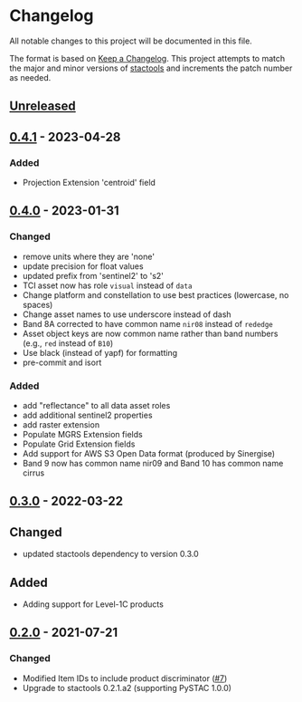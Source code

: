 # Changelog

All notable changes to this project will be documented in this file.

The format is based on [Keep a Changelog](https://keepachangelog.com/en/1.0.0/). This project attempts to match the major and minor versions of [stactools](https://github.com/stac-utils/stactools) and increments the patch number as needed.

## [Unreleased]

## [0.4.1] - 2023-04-28

### Added

- Projection Extension 'centroid' field

## [0.4.0] - 2023-01-31

### Changed

- remove units where they are 'none'
- update precision for float values
- updated prefix from 'sentinel2' to 's2'
- TCI asset now has role `visual` instead of `data`
- Change platform and constellation to use best practices (lowercase, no spaces)
- Change asset names to use underscore instead of dash
- Band 8A corrected to have common name `nir08` instead of `rededge`
- Asset object keys are now common name rather than band numbers (e.g., `red` instead of `B10`)
- Use black (instead of yapf) for formatting
- pre-commit and isort

### Added

- add "reflectance" to all data asset roles
- add additional sentinel2 properties
- add raster extension
- Populate MGRS Extension fields
- Populate Grid Extension fields
- Add support for AWS S3 Open Data format (produced by Sinergise)
- Band 9 now has common name nir09 and Band 10 has common name cirrus

## [0.3.0] - 2022-03-22

## Changed

- updated stactools dependency to version 0.3.0

## Added

- Adding support for Level-1C products

## [0.2.0] - 2021-07-21

### Changed

- Modified Item IDs to include product discriminator ([#7](https://github.com/stactools-packages/sentinel2/pull/7))
- Upgrade to stactools 0.2.1.a2 (supporting PySTAC 1.0.0)

[Unreleased]: <https://github.com/stactools-packages/landsat/compare/v0.4.1..main>
[0.4.1]: <https://github.com/stactools-packages/landsat/compare/v0.4.0..v0.4.1>
[0.4.0]: <https://github.com/stactools-packages/landsat/compare/v0.3.0..v0.4.0>
[0.3.0]: <https://github.com/stactools-packages/landsat/compare/v0.2.0..v0.3.0>
[0.2.0]: <https://github.com/stactools-packages/sentinel2/releases/tag/v0.2.0>
